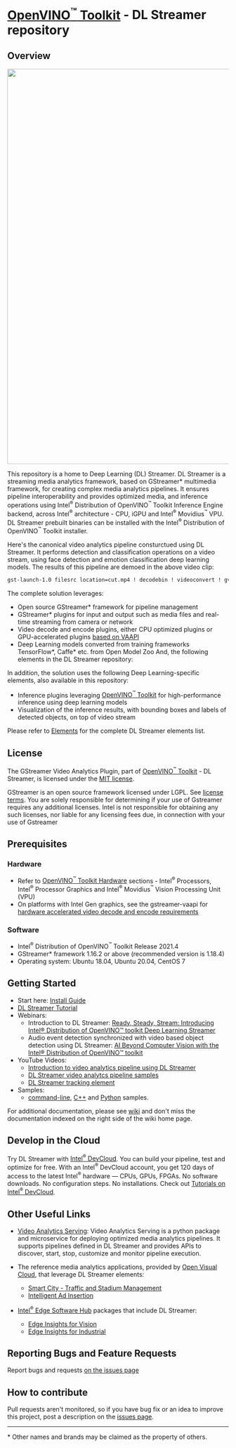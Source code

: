 # [OpenVINO<sup>&#8482;</sup> Toolkit](https://software.intel.com/en-us/openvino-toolkit) - DL Streamer repository

## Overview
<div align="center"><img src="intro.gif" width=900/></div>

This repository is a home to Deep Learning (DL) Streamer. DL Streamer is a streaming media analytics framework, based on GStreamer* multimedia framework, for creating complex media analytics pipelines. It ensures pipeline interoperability and provides optimized media, and inference operations using Intel<sup>®</sup> Distribution of OpenVINO<sup>™</sup> Toolkit Inference Engine backend, across Intel<sup>®</sup> architecture - CPU, iGPU and Intel<sup>®</sup> Movidius<sup>™</sup> VPU. DL Streamer prebuilt binaries can be installed with the Intel<sup>®</sup> Distribution of OpenVINO<sup>™</sup> Toolkit installer.

Here's the canonical video analytics pipeline consturctued using DL Streamer. It performs detection and classification operations on a video stream, using face detection and emotion classification deep learning models. The results of this pipeline are demoed in the above video clip:
```sh
gst-launch-1.0 filesrc location=cut.mp4 ! decodebin ! videoconvert ! gvadetect model=face-detection-adas-0001.xml ! gvaclassify model=emotions-recognition-retail-0003.xml model-proc=emotions-recognition-retail-0003.json ! gvawatermark ! xvimagesink sync=false
```

The complete solution leverages:
* Open source GStreamer* framework for pipeline management
* GStreamer* plugins for input and output such as media files and real-time streaming from camera or network
* Video decode and encode plugins, either CPU optimized plugins or GPU-accelerated plugins [based on VAAPI](https://github.com/GStreamer/gstreamer-vaapi)
* Deep Learning models converted from training frameworks TensorFlow*, Caffe* etc. from Open Model Zoo
And, the following elements in the DL Streamer repository:

In addition, the solution uses the following Deep Learning-specific elements, also available in this repository:
* Inference plugins leveraging [OpenVINO<sup>&#8482;</sup> Toolkit](https://software.intel.com/en-us/openvino-toolkit) for high-performance inference using deep learning models
* Visualization of the inference results, with bounding boxes and labels of detected objects, on top of video stream

Please refer to [Elements](https://github.com/openvinotoolkit/dlstreamer_gst/wiki/Elements) for the complete DL Streamer elements list.


## License
The GStreamer Video Analytics Plugin, part of [OpenVINO<sup>&#8482;</sup> Toolkit](https://software.intel.com/en-us/openvino-toolkit) - DL Streamer, is licensed under the [MIT license](LICENSE).

GStreamer is an open source framework licensed under LGPL. See [license terms](https://gstreamer.freedesktop.org/documentation/frequently-asked-questions/licensing.html?gi-language=c). You are solely responsible for determining if your use of Gstreamer requires any additional licenses.  Intel is not responsible for obtaining any such licenses, nor liable for any licensing fees due, in connection with your use of Gstreamer

## Prerequisites
### Hardware
* Refer to [OpenVINO<sup>™</sup> Toolkit Hardware](https://software.intel.com/content/www/us/en/develop/tools/openvino-toolkit/hardware.html) sections - Intel<sup>®</sup> Processors, Intel<sup>®</sup> Processor Graphics and Intel<sup>®</sup> Movidius<sup>™</sup> Vision Processing Unit (VPU)
* On platforms with Intel Gen graphics, see the gstreamer-vaapi for [hardware accelerated video decode and encode requirements](https://github.com/GStreamer/gstreamer-vaapi)

### Software
* Intel<sup>®</sup> Distribution of OpenVINO<sup>&#8482;</sup> Toolkit Release 2021.4
* GStreamer* framework 1.16.2 or above (recommended version is 1.18.4)
* Operating system: Ubuntu 18.04, Ubuntu 20.04, CentOS 7

## Getting Started
* Start here: [Install Guide](https://github.com/openvinotoolkit/dlstreamer_gst/wiki/Install-Guide)
* [DL Streamer Tutorial](https://github.com/openvinotoolkit/dlstreamer_gst/wiki/DL-Streamer-Tutorial)
* Webinars:
    * Introduction to DL Streamer: [Ready, Steady, Stream: Introducing Intel® Distribution of OpenVINO™ toolkit Deep Learning Streamer](https://software.seek.intel.com/openvino-streamer-webinar)
    * Audio event detection synchronized with video based object detection using DL Streamer: [AI Beyond Computer Vision with the Intel® Distribution of OpenVINO™ toolkit](https://techdecoded.intel.io/essentials/ai-beyond-computer-vision-with-the-intel-distribution-of-openvino-toolkit)
* YouTube Videos:
    * [Introduction to video analytics pipeline using DL Streamer](https://www.youtube.com/watch?v=fWhPV_IqDy0)
    * [DL Streamer video analytcs pipeline samples](https://www.youtube.com/watch?v=EqHznsUR1sE)
    * [DL Streamer tracking element](https://youtu.be/z4Heorhg3tM)
* Samples:
    * [command-line](samples/gst_launch), [C++](samples/cpp/draw_face_attributes) and [Python](samples/python/draw_face_attributes/) samples.

For additional documentation, please see [wiki](https://github.com/openvinotoolkit/dlstreamer_gst/wiki) and don't miss the documentation indexed on the right side of the wiki home page.

## Develop in the Cloud
Try DL Streamer with [Intel<sup>&reg;</sup> DevCloud](https://www.intel.com/content/www/us/en/developer/tools/devcloud/edge/overview.html). You can build your pipeline, test and optimize for free. With an Intel<sup>®</sup> DevCloud account, you get 120 days of access to the latest Intel<sup>®</sup> hardware — CPUs, GPUs, FPGAs. No software downloads. No configuration steps. No installations. Check out [Tutorials on Intel<sup>&reg;</sup> DevCloud](https://www.intel.com/content/www/us/en/developer/tools/devcloud/edge/learn/tutorials.html?s=Newest).

## Other Useful Links
* [Video Analytics Serving](https://github.com/intel/video-analytics-serving): Video Analytics Serving is a python package and microservice for deploying optimized media analytics pipelines. It supports pipelines defined in DL Streamer and provides APIs to discover, start, stop, customize and monitor pipeline execution.
* The reference media analytics applications, provided by [Open Visual Cloud](https://01.org/openvisualcloud), that leverage DL Streamer elements:
    *  [Smart City - Traffic and Stadium Management](https://github.com/OpenVisualCloud/Smart-City-Sample)
    * [Intelligent Ad Insertion](https://github.com/OpenVisualCloud/Ad-Insertion-Sample)
* [Intel<sup>®</sup> Edge Software Hub](https://www.intel.com/content/www/us/en/edge-computing/edge-software-hub.html) packages that include DL Streamer:

    * [Edge Insights for Vision](https://software.intel.com/content/www/us/en/develop/topics/iot/edge-solutions/vision-recipes.html)
    * [Edge Insights for Industrial](https://software.intel.com/content/www/us/en/develop/topics/iot/edge-solutions/industrial-recipes.html)



## Reporting Bugs and Feature Requests
Report bugs and requests [on the issues page](https://github.com/openvinotoolkit/dlstreamer_gst/issues)


## How to contribute
Pull requests aren't monitored, so if you have bug fix or an idea to improve this project, post a description on the [issues page](https://github.com/openvinotoolkit/dlstreamer_gst/issues).

---
\* Other names and brands may be claimed as the property of others.
